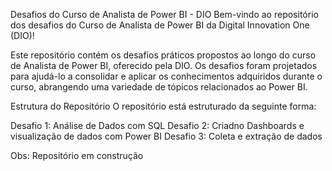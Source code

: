 Desafios do Curso de Analista de Power BI - DIO
Bem-vindo ao repositório dos desafios do Curso de Analista de Power BI da Digital Innovation One (DIO)!

Este repositório contém os desafios práticos propostos ao longo do curso de Analista de Power BI, oferecido pela DIO. Os desafios foram projetados para ajudá-lo a consolidar e aplicar os conhecimentos adquiridos durante o curso, abrangendo uma variedade de tópicos relacionados ao Power BI.

Estrutura do Repositório
O repositório está estruturado da seguinte forma:

Desafio 1: Análise de Dados com SQL
Desafio 2: Criadno Dashboards e visualização de dados com Power BI
Desafio 3: Coleta e extração de dados

Obs: Repositório em construção
